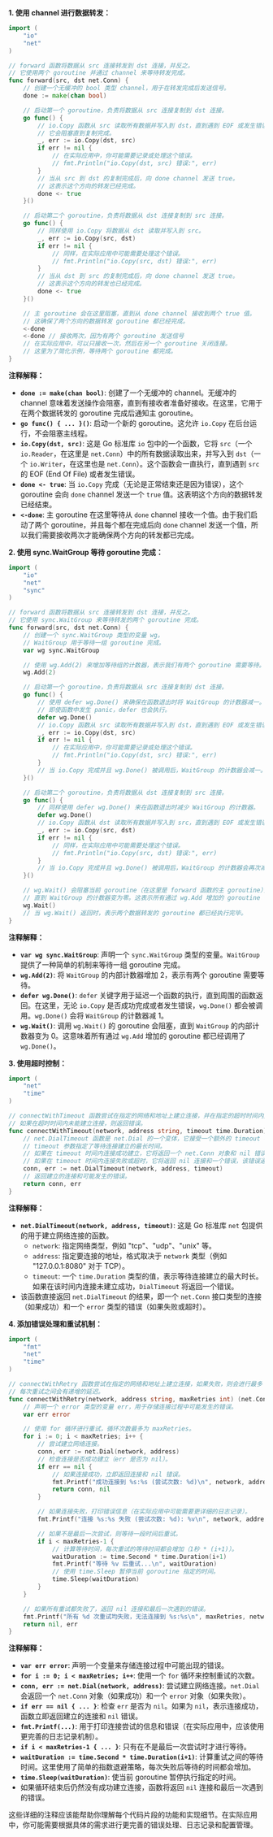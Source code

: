 **1. 使用 channel 进行数据转发：**

````go
import (
	"io"
	"net"
)

// forward 函数将数据从 src 连接转发到 dst 连接，并反之。
// 它使用两个 goroutine 并通过 channel 来等待转发完成。
func forward(src, dst net.Conn) {
	// 创建一个无缓冲的 bool 类型 channel，用于在转发完成后发送信号。
	done := make(chan bool)

	// 启动第一个 goroutine，负责将数据从 src 连接复制到 dst 连接。
	go func() {
		// io.Copy 函数从 src 读取所有数据并写入到 dst，直到遇到 EOF 或发生错误。
		// 它会阻塞直到复制完成。
		_, err := io.Copy(dst, src)
		if err != nil {
			// 在实际应用中，你可能需要记录或处理这个错误。
			// fmt.Println("io.Copy(dst, src) 错误:", err)
		}
		// 当从 src 到 dst 的复制完成后，向 done channel 发送 true。
		// 这表示这个方向的转发已经完成。
		done <- true
	}()

	// 启动第二个 goroutine，负责将数据从 dst 连接复制到 src 连接。
	go func() {
		// 同样使用 io.Copy 将数据从 dst 读取并写入到 src。
		_, err := io.Copy(src, dst)
		if err != nil {
			// 同样，在实际应用中可能需要处理这个错误。
			// fmt.Println("io.Copy(src, dst) 错误:", err)
		}
		// 当从 dst 到 src 的复制完成后，向 done channel 发送 true。
		// 这表示这个方向的转发也已经完成。
		done <- true
	}()

	// 主 goroutine 会在这里阻塞，直到从 done channel 接收到两个 true 值。
	// 这确保了两个方向的数据转发 goroutine 都已经完成。
	<-done
	<-done // 接收两次，因为有两个 goroutine 发送信号
	// 在实际应用中，可以只接收一次，然后在另一个 goroutine 关闭连接。
	// 这里为了简化示例，等待两个 goroutine 都完成。
}
````

**注释解释：**

*   **`done := make(chan bool)`**: 创建了一个无缓冲的 channel。无缓冲的 channel 意味着发送操作会阻塞，直到有接收者准备好接收。在这里，它用于在两个数据转发的 goroutine 完成后通知主 goroutine。
*   **`go func() { ... }()`**: 启动一个新的 goroutine。这允许 `io.Copy` 在后台运行，不会阻塞主线程。
*   **`io.Copy(dst, src)`**: 这是 Go 标准库 `io` 包中的一个函数，它将 `src`（一个 `io.Reader`，在这里是 `net.Conn`）中的所有数据读取出来，并写入到 `dst`（一个 `io.Writer`，在这里也是 `net.Conn`）。这个函数会一直执行，直到遇到 `src` 的 EOF (End Of File) 或者发生错误。
*   **`done <- true`**: 当 `io.Copy` 完成（无论是正常结束还是因为错误），这个 goroutine 会向 `done` channel 发送一个 `true` 值。这表明这个方向的数据转发已经结束。
*   **`<-done`**: 主 goroutine 在这里等待从 `done` channel 接收一个值。由于我们启动了两个 goroutine，并且每个都在完成后向 `done` channel 发送一个值，所以我们需要接收两次才能确保两个方向的转发都已完成。

**2. 使用 sync.WaitGroup 等待 goroutine 完成：**

````go
import (
	"io"
	"net"
	"sync"
)

// forward 函数将数据从 src 连接转发到 dst 连接，并反之。
// 它使用 sync.WaitGroup 来等待转发的两个 goroutine 完成。
func forward(src, dst net.Conn) {
	// 创建一个 sync.WaitGroup 类型的变量 wg。
	// WaitGroup 用于等待一组 goroutine 完成。
	var wg sync.WaitGroup

	// 使用 wg.Add(2) 来增加等待组的计数器，表示我们有两个 goroutine 需要等待。
	wg.Add(2)

	// 启动第一个 goroutine，负责将数据从 src 连接复制到 dst 连接。
	go func() {
		// 使用 defer wg.Done() 来确保在函数退出时将 WaitGroup 的计数器减一。
		// 即使函数中发生 panic，defer 也会执行。
		defer wg.Done()
		// io.Copy 函数从 src 读取所有数据并写入到 dst，直到遇到 EOF 或发生错误。
		_, err := io.Copy(dst, src)
		if err != nil {
			// 在实际应用中，你可能需要记录或处理这个错误。
			// fmt.Println("io.Copy(dst, src) 错误:", err)
		}
		// 当 io.Copy 完成并且 wg.Done() 被调用后，WaitGroup 的计数器会减一。
	}()

	// 启动第二个 goroutine，负责将数据从 dst 连接复制到 src 连接。
	go func() {
		// 同样使用 defer wg.Done() 来在函数退出时减少 WaitGroup 的计数器。
		defer wg.Done()
		// io.Copy 函数从 dst 读取所有数据并写入到 src，直到遇到 EOF 或发生错误。
		_, err := io.Copy(src, dst)
		if err != nil {
			// 同样，在实际应用中可能需要处理这个错误。
			// fmt.Println("io.Copy(src, dst) 错误:", err)
		}
		// 当 io.Copy 完成并且 wg.Done() 被调用后，WaitGroup 的计数器会再次减一。
	}()

	// wg.Wait() 会阻塞当前 goroutine（在这里是 forward 函数的主 goroutine），
	// 直到 WaitGroup 的计数器变为零。这表示所有通过 wg.Add 增加的 goroutine 都已经调用了 wg.Done()。
	wg.Wait()
	// 当 wg.Wait() 返回时，表示两个数据转发的 goroutine 都已经执行完毕。
}
````

**注释解释：**

*   **`var wg sync.WaitGroup`**: 声明一个 `sync.WaitGroup` 类型的变量。`WaitGroup` 提供了一种简单的机制来等待一组 goroutine 完成。
*   **`wg.Add(2)`**: 将 `WaitGroup` 的内部计数器增加 2，表示有两个 goroutine 需要等待。
*   **`defer wg.Done()`**: `defer` 关键字用于延迟一个函数的执行，直到周围的函数返回。在这里，无论 `io.Copy` 是否成功完成或者发生错误，`wg.Done()` 都会被调用。`wg.Done()` 会将 `WaitGroup` 的计数器减 1。
*   **`wg.Wait()`**: 调用 `wg.Wait()` 的 goroutine 会阻塞，直到 `WaitGroup` 的内部计数器变为 0。这意味着所有通过 `wg.Add` 增加的 goroutine 都已经调用了 `wg.Done()`。

**3. 使用超时控制：**

````go
import (
	"net"
	"time"
)

// connectWithTimeout 函数尝试在指定的网络和地址上建立连接，并在指定的超时时间内完成。
// 如果在超时时间内未能建立连接，则返回错误。
func connectWithTimeout(network, address string, timeout time.Duration) (net.Conn, error) {
	// net.DialTimeout 函数是 net.Dial 的一个变体，它接受一个额外的 timeout 参数。
	// timeout 参数指定了等待连接建立的最长时间。
	// 如果在 timeout 时间内连接成功建立，它将返回一个 net.Conn 对象和 nil 错误。
	// 如果在 timeout 时间内连接失败或超时，它将返回 nil 连接和一个错误，该错误通常包含超时的信息。
	conn, err := net.DialTimeout(network, address, timeout)
	// 返回建立的连接和可能发生的错误。
	return conn, err
}
````

**注释解释：**

*   **`net.DialTimeout(network, address, timeout)`**: 这是 Go 标准库 `net` 包提供的用于建立网络连接的函数。
    *   `network`: 指定网络类型，例如 "tcp"、"udp"、"unix" 等。
    *   `address`: 指定要连接的地址，格式取决于 `network` 类型（例如 "127.0.0.1:8080" 对于 TCP）。
    *   `timeout`: 一个 `time.Duration` 类型的值，表示等待连接建立的最大时长。如果在该时间内连接未建立成功，`DialTimeout` 将返回一个错误。
*   该函数直接返回 `net.DialTimeout` 的结果，即一个 `net.Conn` 接口类型的连接（如果成功）和一个 `error` 类型的错误（如果失败或超时）。

**4. 添加错误处理和重试机制：**

````go
import (
	"fmt"
	"net"
	"time"
)

// connectWithRetry 函数尝试在指定的网络和地址上建立连接，如果失败，则会进行最多 maxRetries 次重试。
// 每次重试之间会有递增的延迟。
func connectWithRetry(network, address string, maxRetries int) (net.Conn, error) {
	// 声明一个 error 类型的变量 err，用于存储连接过程中可能发生的错误。
	var err error

	// 使用 for 循环进行重试，循环次数最多为 maxRetries。
	for i := 0; i < maxRetries; i++ {
		// 尝试建立网络连接。
		conn, err := net.Dial(network, address)
		// 检查连接是否成功建立（err 是否为 nil）。
		if err == nil {
			// 如果连接成功，立即返回连接和 nil 错误。
			fmt.Printf("成功连接到 %s:%s (尝试次数: %d)\n", network, address, i+1)
			return conn, nil
		}

		// 如果连接失败，打印错误信息（在实际应用中可能需要更详细的日志记录）。
		fmt.Printf("连接 %s:%s 失败 (尝试次数: %d): %v\n", network, address, i+1, err)

		// 如果不是最后一次尝试，则等待一段时间后重试。
		if i < maxRetries-1 {
			// 计算等待时间，每次重试的等待时间都会增加（1秒 * (i+1)）。
			waitDuration := time.Second * time.Duration(i+1)
			fmt.Printf("等待 %v 后重试...\n", waitDuration)
			// 使用 time.Sleep 暂停当前 goroutine 指定的时间。
			time.Sleep(waitDuration)
		}
	}

	// 如果所有重试都失败了，返回 nil 连接和最后一次遇到的错误。
	fmt.Printf("所有 %d 次重试均失败，无法连接到 %s:%s\n", maxRetries, network, address)
	return nil, err
}
````

**注释解释：**

*   **`var err error`**: 声明一个变量来存储连接过程中可能出现的错误。
*   **`for i := 0; i < maxRetries; i++`**: 使用一个 `for` 循环来控制重试的次数。
*   **`conn, err := net.Dial(network, address)`**: 尝试建立网络连接。`net.Dial` 会返回一个 `net.Conn` 对象（如果成功）和一个 `error` 对象（如果失败）。
*   **`if err == nil { ... }`**: 检查 `err` 是否为 `nil`。如果为 `nil`，表示连接成功，函数立即返回建立的连接和 `nil` 错误。
*   **`fmt.Printf(...)`**: 用于打印连接尝试的信息和错误（在实际应用中，应该使用更完善的日志记录机制）。
*   **`if i < maxRetries-1 { ... }`**: 只有在不是最后一次尝试时才进行等待。
*   **`waitDuration := time.Second * time.Duration(i+1)`**: 计算重试之间的等待时间。这里使用了简单的指数退避策略，每次失败后等待的时间都会增加。
*   **`time.Sleep(waitDuration)`**: 使当前 goroutine 暂停执行指定的时间。
*   如果循环结束后仍然没有成功建立连接，函数将返回 `nil` 连接和最后一次遇到的错误。

这些详细的注释应该能帮助你理解每个代码片段的功能和实现细节。在实际应用中，你可能需要根据具体的需求进行更完善的错误处理、日志记录和配置管理。

